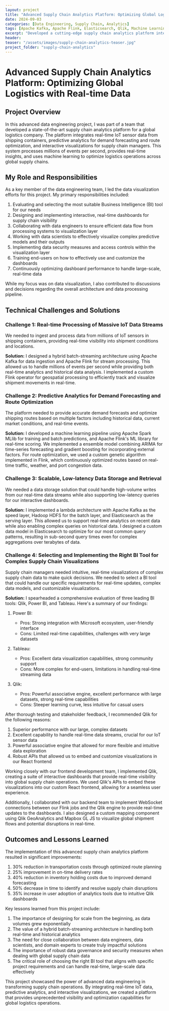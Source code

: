 ```yaml
---
layout: project
title: "Advanced Supply Chain Analytics Platform: Optimizing Global Logistics with Real-time Data"
date: 2024-09-03
categories: [Data Engineering, Supply Chain, Analytics]
tags: [Apache Kafka, Apache Flink, Elasticsearch, Qlik, Machine Learning, IoT]
excerpt: "Developed a cutting-edge supply chain analytics platform integrating real-time IoT data, predictive analytics, and interactive visualizations to optimize global logistics operations."
header:
teaser: "/assets/images/supply-chain-analytics-teaser.jpg"
project_folder: "supply-chain-analytics"
---
```


# Advanced Supply Chain Analytics Platform: Optimizing Global Logistics with Real-time Data

## Project Overview

In this advanced data engineering project, I was part of a team that developed a state-of-the-art supply chain analytics platform for a global logistics company. The platform integrates real-time IoT sensor data from shipping containers, predictive analytics for demand forecasting and route optimization, and interactive visualizations for supply chain managers. This system processes millions of events per second, provides real-time insights, and uses machine learning to optimize logistics operations across global supply chains.

## My Role and Responsibilities

As a key member of the data engineering team, I led the data visualization efforts for this project. My primary responsibilities included:

1. Evaluating and selecting the most suitable Business Intelligence (BI) tool for our needs
2. Designing and implementing interactive, real-time dashboards for supply chain visibility
3. Collaborating with data engineers to ensure efficient data flow from processing systems to visualization layer
4. Working with data scientists to effectively visualize complex predictive models and their outputs
5. Implementing data security measures and access controls within the visualization layer
6. Training end-users on how to effectively use and customize the dashboards
7. Continuously optimizing dashboard performance to handle large-scale, real-time data

While my focus was on data visualization, I also contributed to discussions and decisions regarding the overall architecture and data processing pipeline.

## Technical Challenges and Solutions

### Challenge 1: Real-time Processing of Massive IoT Data Streams

We needed to ingest and process data from millions of IoT sensors in shipping containers, providing real-time visibility into shipment conditions and locations.

**Solution:** I designed a hybrid batch-streaming architecture using Apache Kafka for data ingestion and Apache Flink for stream processing. This allowed us to handle millions of events per second while providing both real-time analytics and historical data analysis. I implemented a custom Flink operator for geospatial processing to efficiently track and visualize shipment movements in real-time.

### Challenge 2: Predictive Analytics for Demand Forecasting and Route Optimization

The platform needed to provide accurate demand forecasts and optimize shipping routes based on multiple factors including historical data, current market conditions, and real-time events.

**Solution:** I developed a machine learning pipeline using Apache Spark MLlib for training and batch predictions, and Apache Flink's ML library for real-time scoring. We implemented a ensemble model combining ARIMA for time-series forecasting and gradient boosting for incorporating external factors. For route optimization, we used a custom genetic algorithm implemented in Flink, which continuously optimized routes based on real-time traffic, weather, and port congestion data.

### Challenge 3: Scalable, Low-latency Data Storage and Retrieval

We needed a data storage solution that could handle high-volume writes from our real-time data streams while also supporting low-latency queries for our interactive dashboards.

**Solution:** I implemented a lambda architecture with Apache Kafka as the speed layer, Hadoop HDFS for the batch layer, and Elasticsearch as the serving layer. This allowed us to support real-time analytics on recent data while also enabling complex queries on historical data. I designed a custom data model in Elasticsearch to optimize for our most common query patterns, resulting in sub-second query times even for complex aggregations over terabytes of data.

### Challenge 4: Selecting and Implementing the Right BI Tool for Complex Supply Chain Visualizations

Supply chain managers needed intuitive, real-time visualizations of complex supply chain data to make quick decisions. We needed to select a BI tool that could handle our specific requirements for real-time updates, complex data models, and customizable visualizations.

**Solution:** 
I spearheaded a comprehensive evaluation of three leading BI tools: Qlik, Power BI, and Tableau. Here's a summary of our findings:

1. Power BI:
   - Pros: Strong integration with Microsoft ecosystem, user-friendly interface
   - Cons: Limited real-time capabilities, challenges with very large datasets

2. Tableau:
   - Pros: Excellent data visualization capabilities, strong community support
   - Cons: More complex for end-users, limitations in handling real-time streaming data

3. Qlik:
   - Pros: Powerful associative engine, excellent performance with large datasets, strong real-time capabilities
   - Cons: Steeper learning curve, less intuitive for casual users

After thorough testing and stakeholder feedback, I recommended Qlik for the following reasons:

1. Superior performance with our large, complex datasets
2. Excellent capability to handle real-time data streams, crucial for our IoT sensor data
3. Powerful associative engine that allowed for more flexible and intuitive data exploration
4. Robust APIs that allowed us to embed and customize visualizations in our React frontend

Working closely with our frontend development team, I implemented Qlik, creating a suite of interactive dashboards that provide real-time visibility into global supply chain operations. We used Qlik's APIs to embed these visualizations into our custom React frontend, allowing for a seamless user experience.

Additionally, I collaborated with our backend team to implement WebSocket connections between our Flink jobs and the Qlik engine to provide real-time updates to the dashboards. I also designed a custom mapping component using Qlik GeoAnalytics and Mapbox GL JS to visualize global shipment flows and potential disruptions in real-time.


## Outcomes and Lessons Learned

The implementation of this advanced supply chain analytics platform resulted in significant improvements:

1. 30% reduction in transportation costs through optimized route planning
2. 25% improvement in on-time delivery rates
3. 40% reduction in inventory holding costs due to improved demand forecasting
4. 50% decrease in time to identify and resolve supply chain disruptions
5. 35% increase in user adoption of analytics tools due to intuitive Qlik dashboards

Key lessons learned from this project include:

1. The importance of designing for scale from the beginning, as data volumes grew exponentially
2. The value of a hybrid batch-streaming architecture in handling both real-time and historical analytics
3. The need for close collaboration between data engineers, data scientists, and domain experts to create truly impactful solutions
4. The importance of robust data governance and security measures when dealing with global supply chain data
5. The critical role of choosing the right BI tool that aligns with specific project requirements and can handle real-time, large-scale data effectively

This project showcased the power of advanced data engineering in transforming supply chain operations. By integrating real-time IoT data, predictive analytics, and interactive visualizations, we created a platform that provides unprecedented visibility and optimization capabilities for global logistics operations.